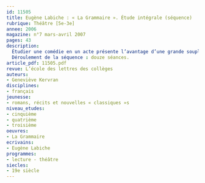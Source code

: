 ```yaml
---
id: 11505
title: Eugène Labiche : « La Grammaire ». Étude intégrale (séquence)
rubrique: Théâtre [5e-3e]
annee: 2006
magazine: n°7 mars-avril 2007
pages: 43
description: 
  Étudier une comédie en un acte présente l’avantage d’une grande souplesse pour l’enseignant, la lecture de la pièce in extenso n’excèdant pas une heure. Il est loisible de travailler tout ou partie des séances proposées ici, en fonction de sa classe et du temps dont on dispose. Enfin, la facilité de lecture de cette courte pièce (thèmes et vocabulaire contemporains, nombre de personnages réduit, intrigue simple) laisse chaque professeur libre de l’étudier dans une classe plutôt bonne de cinquième (en fin d’année) ou plus moyenne de quatrième, voire dans une classe faible de troisième. On retrouve dans « La Grammaire » toute la vis comica d’Eugène Labiche : on peut monter intégralement la pièce avec les élèves sans difficultés majeures ou en jouer des extraits des scènes les plus comiques.
  Déroulement de la séquence : douze séances.
article_pdf: 11505.pdf
revue: L’école des lettres des collèges
auteurs:
- Geneviève Kervran
disciplines:
- français
jeunesse:
- romans, récits et nouvelles « classiques »s
niveau_etudes:
- cinquième
- quatrième
- troisième
oeuvres:
- La Grammaire
ecrivains:
- Eugène Labiche
programmes:
- lecture - théâtre
siecles:
- 19e siècle
---
```

